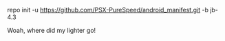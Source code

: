 repo init -u https://github.com/PSX-PureSpeed/android_manifest.git -b jb-4.3



Woah, where did my lighter go!
